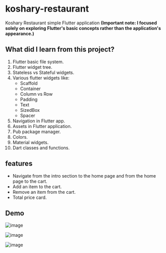 # koshary-restaurant
Koshary Restaurant simple Flutter application **(Important note: I focused solely on exploring Flutter's basic concepts rather than the application's appearance.)**
## What did I learn from this project?

1. Flutter basic file system.
2. Flutter widget tree.
3. Stateless vs Stateful widgets.
4. Various flutter widgets like:
   * Scaffold
   * Container
   * Column vs Row
   * Padding
   * Text
   * SizedBox
   * Spacer
5. Navigation in Flutter app.
6. Assets in Flutter application.
7. Pub package manager.
8. Colors.
9. Material widgets.
10. Dart classes and functions.

## features 
* Navigate from the intro section to the home page and from the home page to the cart.
* Add an item to the cart.
* Remove an item from the cart.
* Total price card.


## Demo
![image](https://github.com/user-attachments/assets/c3b015ea-dc27-4c1b-8ae6-e6946cd3fff5)

![image](https://github.com/user-attachments/assets/8d91815b-780f-4cf1-b446-ae0b4c987980)

![image](https://github.com/user-attachments/assets/08c8920d-ded7-4fdc-8f5a-48cf8f269578)
